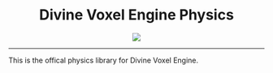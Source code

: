 <h1 align="center">
  Divine Voxel Engine Physics
</h1>

<p align="center">
<img src="https://divine-star-software.github.io/DigitalAssets/images/logo-small.png">
</p>

---

This is the offical physics library for Divine Voxel Engine.

```ts


````
